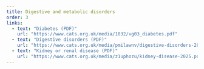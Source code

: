 ```yaml
---
title: Digestive and metabolic disorders
order: 3
links:
  - text: "Diabetes (PDF)"
    url: "https://www.cats.org.uk/media/1032/vg03_diabetes.pdf"
  - text: "Digestive disorders (PDF)"
    url: "https://www.cats.org.uk/media/pmilawnv/digestive-disorders-2025.pdf"
  - text: "Kidney or renal disease (PDF)"
    url: "https://www.cats.org.uk/media/z1uphozu/kidney-disease-2025.pdf"
---
```

